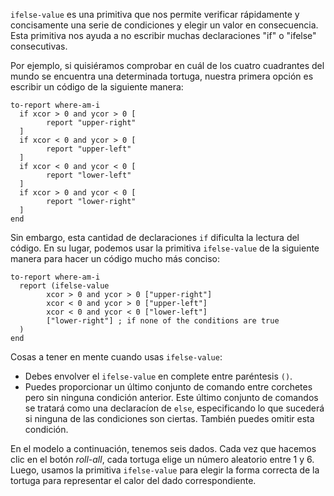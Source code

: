 ﻿`ifelse-value` es una primitiva que nos permite verificar rápidamente y concisamente una serie de condiciones y elegir un valor en consecuencia. Esta primitiva nos ayuda a no escribir muchas declaraciones "if" o "ifelse" consecutivas.



Por ejemplo, si quisiéramos comprobar en cuál de los cuatro cuadrantes del mundo se encuentra una determinada tortuga, nuestra primera opción es escribir un código de la siguiente manera:

```
to-report where-am-i
  if xcor > 0 and ycor > 0 [
    	report "upper-right"
  ]
  if xcor < 0 and ycor > 0 [
    	report "upper-left"
  ]
  if xcor < 0 and ycor < 0 [
    	report "lower-left"
  ]
  if xcor > 0 and ycor < 0 [
    	report "lower-right"
  ]  
end
```



Sin embargo, esta cantidad de declaraciones `if` dificulta la lectura del código. En su lugar, podemos usar la primitiva `ifelse-value` de la siguiente manera para hacer un código mucho más conciso:



```
to-report where-am-i
  report (ifelse-value
    	xcor > 0 and ycor > 0 ["upper-right"]
    	xcor < 0 and ycor > 0 ["upper-left"]
    	xcor < 0 and ycor < 0 ["lower-left"]
    	["lower-right"] ; if none of the conditions are true
  )
end
```



Cosas a tener en mente cuando usas `ifelse-value`:

* Debes envolver el `ifelse-value` en complete entre paréntesis `()`.
* Puedes proporcionar un último conjunto de comando entre corchetes pero sin ninguna condición anterior. Este último conjunto de comandos se tratará como una declaracíon de `else`, especificando lo que sucederá si ninguna de las condiciones son ciertas. También puedes omitir esta condición.



En el modelo a continuación, tenemos seis dados. Cada vez que hacemos clic en el botón *roll-all*, cada tortuga elige un número aleatorio entre 1 y 6. Luego, usamos la primitiva `ifelse-value` para elegir la forma correcta de la tortuga para representar el calor del dado correspondiente.